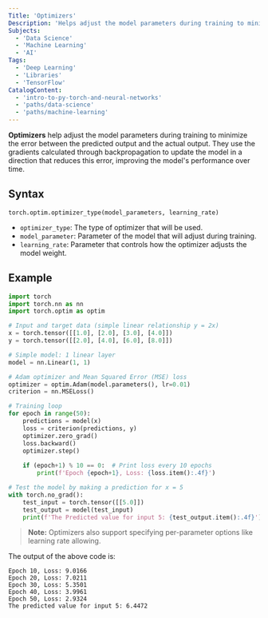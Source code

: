 ```yaml
---
Title: 'Optimizers'
Description: 'Helps adjust the model parameters during training to minimize the error between the predicted output and the actual output.'
Subjects:
  - 'Data Science'
  - 'Machine Learning'
  - 'AI'
Tags:
  - 'Deep Learning'
  - 'Libraries'
  - 'TensorFlow'
CatalogContent:
  - 'intro-to-py-torch-and-neural-networks'
  - 'paths/data-science'
  - 'paths/machine-learning'
---
```


**Optimizers** help adjust the model parameters during training to minimize the error between the predicted output and the actual output. They use the gradients calculated through backpropagation to update the model in a direction that reduces this error, improving the model's performance over time.

## Syntax

```pseudo
torch.optim.optimizer_type(model_parameters, learning_rate)
```

- `optimizer_type`: The type of optimizer that will be used.
- `model_parameter`: Parameter of the model that will adjust during training.
- `learning_rate`: Parameter that controls how the optimizer adjusts the model weight.  

## Example

```py
import torch
import torch.nn as nn
import torch.optim as optim

# Input and target data (simple linear relationship y = 2x)
x = torch.tensor([[1.0], [2.0], [3.0], [4.0]])
y = torch.tensor([[2.0], [4.0], [6.0], [8.0]])

# Simple model: 1 linear layer
model = nn.Linear(1, 1)

# Adam optimizer and Mean Squared Error (MSE) loss
optimizer = optim.Adam(model.parameters(), lr=0.01)
criterion = nn.MSELoss()

# Training loop
for epoch in range(50):
    predictions = model(x)
    loss = criterion(predictions, y)
    optimizer.zero_grad()
    loss.backward()
    optimizer.step()
    
    if (epoch+1) % 10 == 0:  # Print loss every 10 epochs
        print(f'Epoch {epoch+1}, Loss: {loss.item():.4f}')

# Test the model by making a prediction for x = 5
with torch.no_grad():
    test_input = torch.tensor([[5.0]])
    test_output = model(test_input)
    print(f'The Predicted value for input 5: {test_output.item():.4f}')
```

> **Note:** Optimizers also support specifying per-parameter options like learning rate allowing.

The output of the above code is:

```shell
Epoch 10, Loss: 9.0166
Epoch 20, Loss: 7.0211
Epoch 30, Loss: 5.3501
Epoch 40, Loss: 3.9961
Epoch 50, Loss: 2.9324
The predicted value for input 5: 6.4472
```
